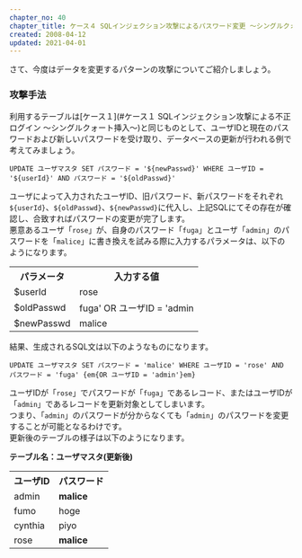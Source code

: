 ```yaml
---
chapter_no: 40
chapter_title: ケース４ SQLインジェクション攻撃によるパスワード変更 〜シングルクォート挿入〜
created: 2008-04-12
updated: 2021-04-01
---
```

さて、今度はデータを変更するパターンの攻撃についてご紹介しましょう。

### 攻撃手法
利用するテーブルは[ケース１](#ケース１ SQLインジェクション攻撃による不正ログイン 〜シングルクォート挿入〜)と同じものとして、ユーザIDと現在のパスワードおよび新しいパスワードを受け取り、データベースの更新が行われる例で考えてみましょう。

```:SQL
UPDATE ユーザマスタ SET パスワード = '${newPasswd}' WHERE ユーザID = '${userId}' AND パスワード = '${oldPasswd}'
```

ユーザによって入力されたユーザID、旧パスワード、新パスワードをそれぞれ`${userId}`、`${oldPasswd}`、`${newPasswd}`に代入し、上記SQLにてその存在が確認し、合致すればパスワードの変更が完了します。  
悪意あるユーザ「`rose`」が、自身のパスワード「`fuga`」とユーザ「`admin`」のパスワードを「`malice`」に書き換えを試みる際に入力するパラメータは、以下のようになります。

<table class="normal">
	<tr>
		<th markdown="span">パラメータ</th>
		<th markdown="span">入力する値</th>
	</tr>
	<tr>
		<td><span class="code-font">$userId</span></td>
		<td><span class="code-font">rose</span></td>
	</tr>
	<tr>
		<td><span class="code-font">$oldPasswd</span></td>
		<td><span class="code-font">fuga' OR ユーザID = 'admin</span></td>
	</tr>
	<tr>
		<td><span class="code-font">$newPasswd</span></td>
		<td><span class="code-font">malice</span></td>
	</tr>
</table>

結果、生成されるSQL文は以下のようなものになります。

```:SQL
UPDATE ユーザマスタ SET パスワード = 'malice' WHERE ユーザID = 'rose' AND パスワード = 'fuga' {em{OR ユーザID = 'admin'}em}
```

ユーザIDが「`rose`」でパスワードが「`fuga`」であるレコード、またはユーザIDが「`admin`」であるレコードを更新対象としてしまいます。  
つまり、「`admin`」のパスワードが分からなくても「`admin`」のパスワードを変更することが可能となるわけです。  
更新後のテーブルの様子は以下のようになります。

<b>テーブル名：ユーザマスタ(更新後)</b>
<table class="normal">
	<tr>
		<th markdown="span">ユーザID</th>
		<th markdown="span">パスワード</th>
	</tr>
	<tr>
		<td><span class="code-font">admin</span></td>
		<td><span class="code-font"><b>malice</b></span></td>
	</tr>
	<tr>
		<td><span class="code-font">fumo</span></td>
		<td><span class="code-font">hoge</span></td>
	</tr>
	<tr>
		<td><span class="code-font">cynthia</span></td>
		<td><span class="code-font">piyo</span></td>
	</tr>
	<tr>
		<td><span class="code-font">rose</span></td>
		<td><span class="code-font"><b>malice</b></span></td>
	</tr>
</table>